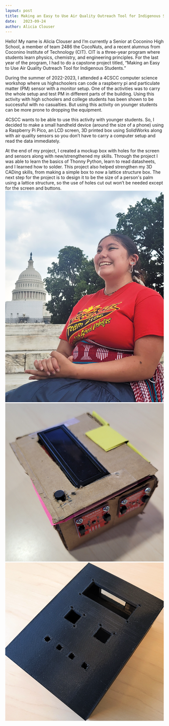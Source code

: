 ```yaml
---
layout: post
title: Making an Easy to Use Air Quality Outreach Tool for Indigenous Students
date:   2023-09-24
author: Alicia Clouser
---
```

Hello! 
My name is Alicia Clouser and I’m currently a Senior at Coconino High School, a member of team 2486 the CocoNuts, and a recent alumnus from Coconino Institute of Technology (CIT). CIT is a three-year program where students learn physics, chemistry, and engineering principles. For the last year of the program, I had to do a capstone project titled, “Making an Easy to Use Air Quality Outreach Tool for Indigenous Students.” 

During the summer of 2022-2023, I attended a 4CSCC computer science workshop where us highschoolers can code a raspberry pi and particulate matter (PM) sensor with a monitor setup. One of the activities was to carry the whole setup and test PM in different parts of the building. Using this activity with high schoolers and college students has been shown to be successful with no casualties. But using this activity on younger students can be more prone to dropping the equipment. 

4CSCC wants to be able to use this activity with younger students. So, I decided to make a small handheld device (around the size of a phone) using a Raspberry Pi Pico, an LCD screen, 3D printed box using SolidWorks along with air quality sensors so you don’t have to carry a computer setup and read the data immediately. 

At the end of my project, I created a mockup box with holes for the screen and sensors along with new/strengthened my skills. Through the project I was able to learn the basics of Thonny Python, learn to read datasheets, and I learned how to solder. This project also helped strengthen my 3D CADing skills, from making a simple box to now a lattice structure box. 
The next step for the project is to design it to be the size of a person's palm using a lattice structure, so the use of holes cut out won’t be needed except for the screen and buttons. 
![Alicia Clouser](/images/2023-09-24-alicia-blog-post/alicia-student-projects-1.png)
![Prototype 01](/images/2023-09-24-alicia-blog-post/alicia-student-projects-2.png)
![Prototype 02](/images/2023-09-24-alicia-blog-post/alicia-student-projects-3.png)